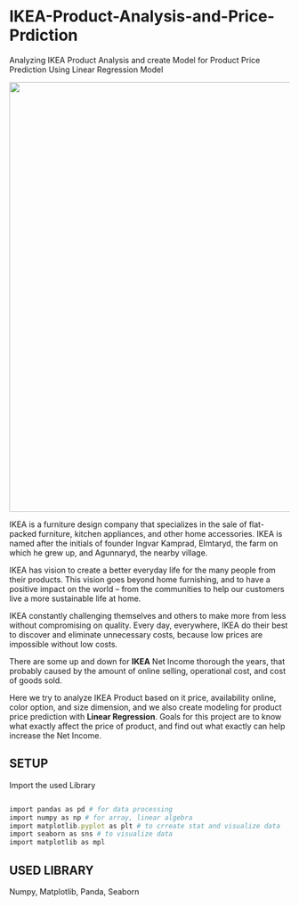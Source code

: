 # IKEA-Product-Analysis-and-Price-Prdiction
Analyzing IKEA Product Analysis and create Model for Product Price Prediction Using Linear Regression Model

<p align="center">
  <img width="698" height="771" src="https://user-images.githubusercontent.com/113813929/217250522-0e7b11a1-89d4-4502-9853-75040d943df4.png">
</p>

IKEA is a furniture design company that specializes in the sale of flat-packed furniture, kitchen appliances, and other home accessories. IKEA is named after the initials of founder Ingvar Kamprad, Elmtaryd, the farm on which he grew up, and Agunnaryd, the nearby village.

IKEA has vision to create a better everyday life for the many people from their products. This vision goes beyond home furnishing, and to have a positive impact on the world – from the communities to help our customers live a more sustainable life at home.

IKEA constantly challenging themselves and others to make more from less without compromising on quality. Every day, everywhere, IKEA do their best to discover and eliminate unnecessary costs, because low prices are impossible without low costs.

There are some up and down for **IKEA** Net Income thorough the years, that probably caused by the amount of online selling, operational cost, and cost of goods sold.

Here we try to analyze IKEA Product based on it price, availability online, color option, and size dimension, and we also create modeling for product price prediction with **Linear Regression**. Goals for this project are to know what exactly affect the price of product, and find out what exactly can help increase the Net Income.

## SETUP

Import the used Library <br>

```ruby

import pandas as pd # for data processing
import numpy as np # for array, linear algebra
import matplotlib.pyplot as plt # to crreate stat and visualize data
import seaborn as sns # to visualize data
import matplotlib as mpl

```

## USED LIBRARY

Numpy, Matplotlib, Panda, Seaborn
